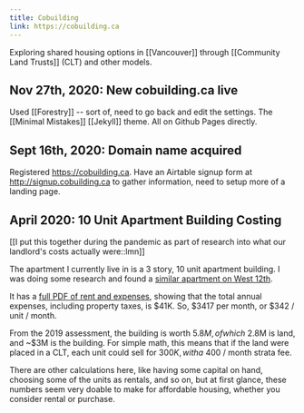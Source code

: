 ```yaml
---
title: Cobuilding
link: https://cobuilding.ca
---
```


Exploring shared housing options in [[Vancouver]] through [[Community Land Trusts]] (CLT) and other models.

## Nov 27th, 2020: New cobuilding.ca live

Used [[Forestry]] -- sort of, need to go back and edit the settings. The [[Minimal Mistakes]] [[Jekyll]] theme. All on Github Pages directly.
## Sept 16th, 2020: Domain name acquired

Registered https://cobuilding.ca. Have an Airtable signup form at http://signup.cobuilding.ca to gather information, need to setup more of a landing page. 

## April 2020: 10 Unit Apartment Building Costing

[[I put this together during the pandemic as part of research into what our landlord's costs actually were::lmn]]

The apartment I currently live in is a 3 story, 10 unit apartment building. I was doing some research and found a [similar apartment on West 12th](https://goodmanreport.com/sold-properties/1209-cedar-crest-manor-1569-west-12th-avenue-vancouver/).

It has a [full PDF of rent and expenses](https://goodmanreport.com/content/Rent%20Roll%20&%20Expenses%201569%20W%2012th%20Ave,%20Vancouver1.pdf), showing that the total annual expenses, including property taxes, is $41K. So, $3417 per month, or $342 / unit / month.

From the 2019 assessment, the building is worth $5.8M, of which ~$2.8M is land, and ~$3M is the building. For simple math, this means that if the land were placed in a CLT, each unit could sell for $300K, with a ~$400 / month strata fee.

There are other calculations here, like having some capital on hand, choosing some of the units as rentals, and so on, but at first glance, these numbers seem very doable to make for affordable housing, whether you consider rental or purchase.